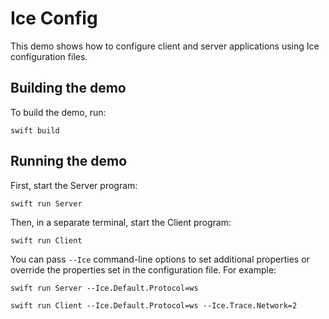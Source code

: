 # Ice Config

This demo shows how to configure client and server applications using Ice configuration files.

## Building the demo

To build the demo, run:

```shell
swift build
```

## Running the demo

First, start the Server program:

```shell
swift run Server
```

Then, in a separate terminal, start the Client program:

```shell
swift run Client
```

You can pass `--Ice` command-line options to set additional properties or override the properties set in the
configuration file. For example:

```shell
swift run Server --Ice.Default.Protocol=ws
```

```shell
swift run Client --Ice.Default.Protocol=ws --Ice.Trace.Network=2
```
